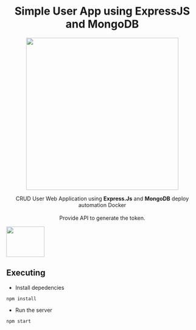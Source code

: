 <h1 align="center"> Simple User App using ExpressJS and MongoDB </h1>

<p align="center"><img style="align:center" src="https://res.cloudinary.com/dvehyvk3d/image/upload/v1634289445/tech%20stack/express_xmzka6.svg" width="400vw" height="400vw"></p>

<p align="center">CRUD User Web Application using <b>Express.Js</b> and <b>MongoDB</b> deploy automation</b> Docker <br/><br/> Provide API to generate the token.</p>

<div class="d-flex">
  <img src="https://img.shields.io/badge/Express.js-000000?style=for-the-badge&logo=express&logoColor=white" width="100vw" height="80vw"
</div>

## Executing

* Install depedencies
```
npm install
```

* Run the server
```
npm start
```
